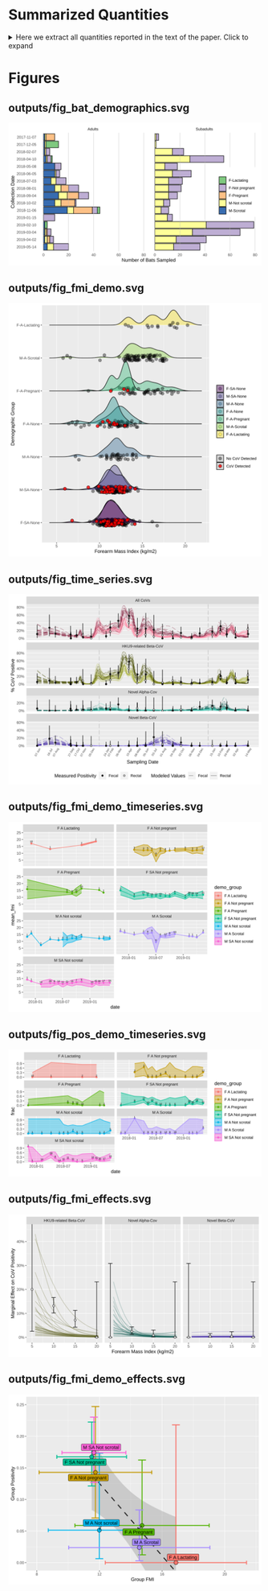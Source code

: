 
# Summarized Quantities

<details>
<summary>
Here we extract all quantities reported in the text of the paper. Click
to expand
</summary>

| Quantity   | Value |
|:-----------|------:|
| A quantity |     1 |

</details>

# Figures

## outputs/fig_bat_demographics.svg

![](fig_bat_demographics.svg)

## outputs/fig_fmi_demo.svg

![](fig_fmi_demo.svg)

## outputs/fig_time_series.svg

![](fig_time_series.svg)

## outputs/fig_fmi_demo_timeseries.svg

![](fig_fmi_demo_timeseries.svg)

## outputs/fig_pos_demo_timeseries.svg

![](fig_pos_demo_timeseries.svg)

## outputs/fig_fmi_effects.svg

![](fig_fmi_effects.svg)

## outputs/fig_fmi_demo_effects.svg

![](fig_fmi_demo_effects.svg)
